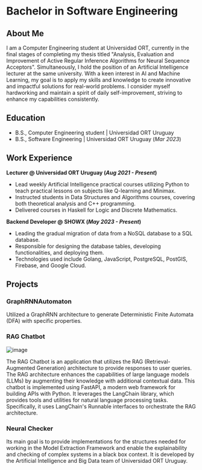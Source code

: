 # Bachelor in Software Engineering

## About Me

I am a Computer Engineering student at Universidad ORT, currently in the final stages of completing my thesis titled "Analysis, Evaluation and Improvement of Active Regular Inference Algorithms for Neural Sequence Acceptors". Simultaneously, I hold the position of an Artificial Intelligence lecturer at the same university. With a keen interest in AI and Machine Learning, my goal is to apply my skills and knowledge to create innovative and impactful solutions for real-world problems. I consider myself hardworking and maintain a spirit of daily self-improvement, striving to enhance my capabilities consistently.

## Education
- B.S., Computer Engineering student | Universidad ORT Uruguay 
- B.S., Software Engineering | Universidad ORT Uruguay (_Mar 2023_)

## Work Experience
**Lecturer @ Universidad ORT Uruguay (_Aug 2021 - Present_)**
- Lead weekly Artificial Intelligence practical courses utilizing Python to teach practical lessons on subjects like Q-learning and Minimax.
- Instructed students in Data Structures and Algorithms courses, covering both theoretical analysis and C++ programming.
- Delivered courses in Haskell for Logic and Discrete Mathematics.

**Backend Developer @ SHOWX (_May 2023 - Present_)**
- Leading the gradual migration of data from a NoSQL database to a SQL database.
- Responsible for designing the database tables, developing functionalities, and deploying them.
- Technologies used include Golang, JavaScript, PostgreSQL, PostGIS, Firebase, and Google Cloud.

## Projects
### GraphRNNAutomaton

Utilized a GraphRNN architecture to generate Deterministic Finite Automata (DFA) with specific properties.

### RAG Chatbot

![image](https://github.com/AlejoGarat/alejogarat.github.io/assets/70347144/1e2a87ca-67da-4f65-9948-789d0d3431af)

The RAG Chatbot is an application that utilizes the RAG (Retrieval-Augmented Generation) architecture to provide responses to user queries. The RAG architecture enhances the capabilities of large language models (LLMs) by augmenting their knowledge with additional contextual data. This chatbot is implemented using FastAPI, a modern web framework for building APIs with Python. It leverages the LangChain library, which provides tools and utilities for natural language processing tasks. Specifically, it uses LangChain's Runnable interfaces to orchestrate the RAG architecture.

### Neural Checker

Its main goal is to provide implementations for the structures needed for working in the Model Extraction Framework and enable the explainability and checking of complex systems in a black box context. It is developed by the Artificial Intelligence and Big Data team of Universidad ORT Uruguay.
